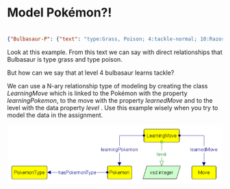 # Model Pokémon?!

```json

{"Bulbasaur-P": {"text": "type:Grass, Poison; 4:tackle-normal; 10:Razorleaf-grass; 12:acid-poison; 16:evolution to Ivysaur"}}
```

Look at this example. From this text we can say with direct relationships that
Bulbasaur is type grass and type poison.

But how can we say that at level 4 bulbasaur learns tackle?

We can use a N-ary relationship type of modeling by creating the class _LearningMove_ which is linked to the Pokémon with the property _learningPokemon_, to the move with the property _learnedMove_ and to the level with the data property _level_ . Use this example wisely when you try to model the data in the assignment.

![alt text](pokemon.png)

